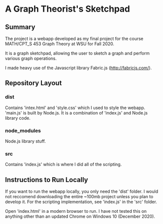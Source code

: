 # A Graph Theorist's Sketchpad

## Summary

The project is a webapp developed as my final project for the course MATH/CPT_S 453 Graph Theory at WSU for Fall 2020.

It is a graph sketchpad, allowing the user to sketch a graph and perform various graph operations.

I made heavy use of the Javascript library Fabric.js (http://fabricjs.com/).

## Repository Layout
### dist
Contains 'intex.html' and 'style.css' which I used to style the webapp.\
'main.js' is built by Node.js. It is a combination of 'index.js' and Node.js library code.

### node_modules
Node.js library stuff.

### src
Contains 'index.js' which is where I did all of the scripting.

## Instructions to Run Locally
If you want to run the webapp locally, you only need the 'dist' folder. I would not reccomend downloading the entire ~100mb project unless you plan to develop it. For the scripting implementation, see 'index.js' in the 'src' folder.

Open 'index.html' in a modern browser to run. I have not tested this on anything other than an updated Chrome on Windows 10 (December 2020).
